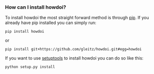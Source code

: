 ### How can I install howdoi?

To install howdoi the most straight forward method is through [pip](https://pip.pypa.io/en/stable/). If you already have pip installed you can simply run:

``
pip install howdoi
``

or

``
pip install git+https://github.com/gleitz/howdoi.git#egg=howdoi
``

If you want to use [setuptools]() to install howdoi you can do so like this:

``
python setup.py install
``